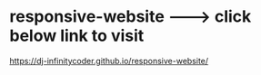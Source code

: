 # responsive-website ---> click below link to visit

https://dj-infinitycoder.github.io/responsive-website/
